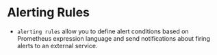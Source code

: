 # Alerting Rules

- `alerting rules` allow you to define alert conditions based on Prometheus expression language and send notifications about firing alerts to an external service.